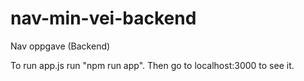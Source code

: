 # nav-min-vei-backend
Nav oppgave (Backend)

To run app.js run "npm run app". Then go to localhost:3000 to see it.